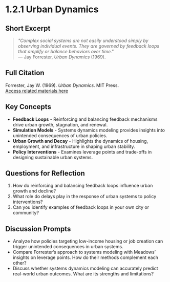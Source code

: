 # 1.2.1 Urban Dynamics

## Short Excerpt
> *"Complex social systems are not easily understood simply by observing individual events. They are governed by feedback loops that amplify or balance behaviors over time."*  
> — Jay Forrester, *Urban Dynamics* (1969).

## Full Citation
Forrester, Jay W. (1969). *Urban Dynamics*. MIT Press.  
[Access related materials here](https://mitpress.mit.edu/books/urban-dynamics)  

## Key Concepts
- **Feedback Loops** - Reinforcing and balancing feedback mechanisms drive urban growth, stagnation, and renewal.  
- **Simulation Models** - Systems dynamics modeling provides insights into unintended consequences of urban policies.  
- **Urban Growth and Decay** - Highlights the dynamics of housing, employment, and infrastructure in shaping urban stability.  
- **Policy Interventions** - Examines leverage points and trade-offs in designing sustainable urban systems.  

## Questions for Reflection
1. How do reinforcing and balancing feedback loops influence urban growth and decline?  
2. What role do delays play in the response of urban systems to policy interventions?  
3. Can you identify examples of feedback loops in your own city or community?  

## Discussion Prompts
- Analyze how policies targeting low-income housing or job creation can trigger unintended consequences in urban systems.  
- Compare Forrester’s approach to systems modeling with Meadows’ insights on leverage points. How do their methods complement each other?  
- Discuss whether systems dynamics modeling can accurately predict real-world urban outcomes. What are its strengths and limitations?  

